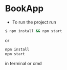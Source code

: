 # BookApp

* To run the project run
```bash
$ npm install && npm start
```
or
```cmd
npm install
npm start
```


in terminal or cmd
